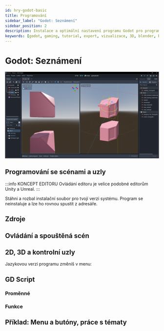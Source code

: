 ```yaml
---
id: hry-godot-basic
title: Programování
sidebar_label: "Godot: Seznámení"
sidebar_position: 2
description: Instalace a optimální nastavení programu Godot pro programování her
keywords: [godot, gaming, tutorial, export, vizualizace, 3D, blender, blender3d, instalace, nastavení, digitální modelování]
---
```


# Godot: Seznámení

![image](./images/godot2.png)


## Programování se scénami a uzly

:::info KONCEPT EDITORU
Ovládání editoru je velice podobné editorům Unity a Unreal.
:::

Stáhni a rozbal instalační soubor pro tvojí verzi systému.
Program se neinstaluje a lze ho rovnou spustit z adresáře.

## Zdroje


## Ovládání a spouštěná scén

## 2D, 3D a kontrolní uzly
Jazykovou verzi programu změníš v menu:

## GD Script
### Proměnné
### Funkce

## Příklad: Menu a butóny, práce s tématy


